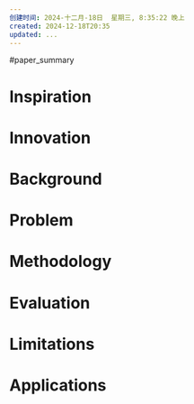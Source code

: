 ```yaml
---
创建时间: 2024-十二月-18日  星期三, 8:35:22 晚上
created: 2024-12-18T20:35
updated: ...
---
```

#paper_summary 

# Inspiration



# Innovation



# Background



# Problem



# Methodology



# Evaluation



# Limitations



# Applications